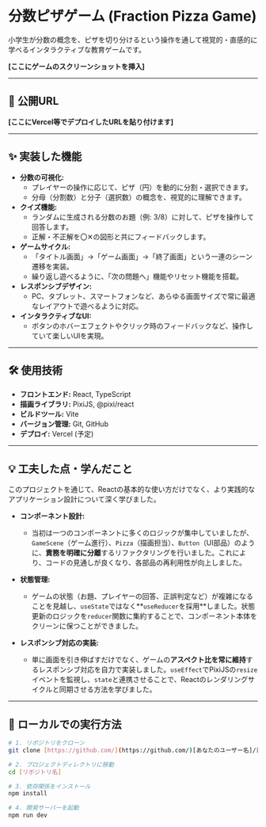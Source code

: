 # 分数ピザゲーム (Fraction Pizza Game)

小学生が分数の概念を、ピザを切り分けるという操作を通して視覚的・直感的に学べるインタラクティブな教育ゲームです。

**[ここにゲームのスクリーンショットを挿入]**

---

## 🚀 公開URL

**[ここにVercel等でデプロイしたURLを貼り付けます]**

---

## ✨ 実装した機能

* **分数の可視化:**
    * プレイヤーの操作に応じて、ピザ（円）を動的に分割・選択できます。
    * 分母（分割数）と分子（選択数）の概念を、視覚的に理解できます。
* **クイズ機能:**
    * ランダムに生成される分数のお題（例: 3/8）に対して、ピザを操作して回答します。
    * 正解・不正解を〇✕の図形と共にフィードバックします。
* **ゲームサイクル:**
    * 「タイトル画面」→「ゲーム画面」→「終了画面」という一連のシーン遷移を実装。
    * 繰り返し遊べるように、「次の問題へ」機能やリセット機能を搭載。
* **レスポンシブデザイン:**
    * PC、タブレット、スマートフォンなど、あらゆる画面サイズで常に最適なレイアウトで遊べるように対応。
* **インタラクティブなUI:**
    * ボタンのホバーエフェクトやクリック時のフィードバックなど、操作していて楽しいUIを実現。

---

## 🛠️ 使用技術

* **フロントエンド:** React, TypeScript
* **描画ライブラリ:** PixiJS, @pixi/react
* **ビルドツール:** Vite
* **バージョン管理:** Git, GitHub
* **デプロイ:** Vercel (予定)

---

## 💡 工夫した点・学んだこと

このプロジェクトを通じて、Reactの基本的な使い方だけでなく、より実践的なアプリケーション設計について深く学びました。

* **コンポーネント設計:**
    * 当初は一つのコンポーネントに多くのロジックが集中していましたが、`GameScene`（ゲーム進行）、`Pizza`（描画担当）、`Button`（UI部品）のように、**責務を明確に分離**するリファクタリングを行いました。これにより、コードの見通しが良くなり、各部品の再利用性が向上しました。

* **状態管理:**
    * ゲームの状態（お題、プレイヤーの回答、正誤判定など）が複雑になることを見越し、`useState`ではなく**`useReducer`を採用**しました。状態更新のロジックを`reducer`関数に集約することで、コンポーネント本体をクリーンに保つことができました。

* **レスポンシブ対応の実装:**
    * 単に画面を引き伸ばすだけでなく、ゲームの**アスペクト比を常に維持**するレスポンシブ対応を自力で実装しました。`useEffect`でPixiJSの`resize`イベントを監視し、`state`と連携させることで、Reactのレンダリングサイクルと同期させる方法を学びました。

---

## 🏁 ローカルでの実行方法

```bash
# 1. リポジトリをクローン
git clone [https://github.com/](https://github.com/)[あなたのユーザー名]/[リポジトリ名].git

# 2. プロジェクトディレクトリに移動
cd [リポジトリ名]

# 3. 依存関係をインストール
npm install

# 4. 開発サーバーを起動
npm run dev